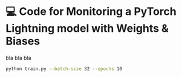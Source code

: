 # :computer: Code for Monitoring a PyTorch Lightning model with Weights & Biases

bla bla bla

```bash
python train.py --batch-size 32 --epochs 10
```